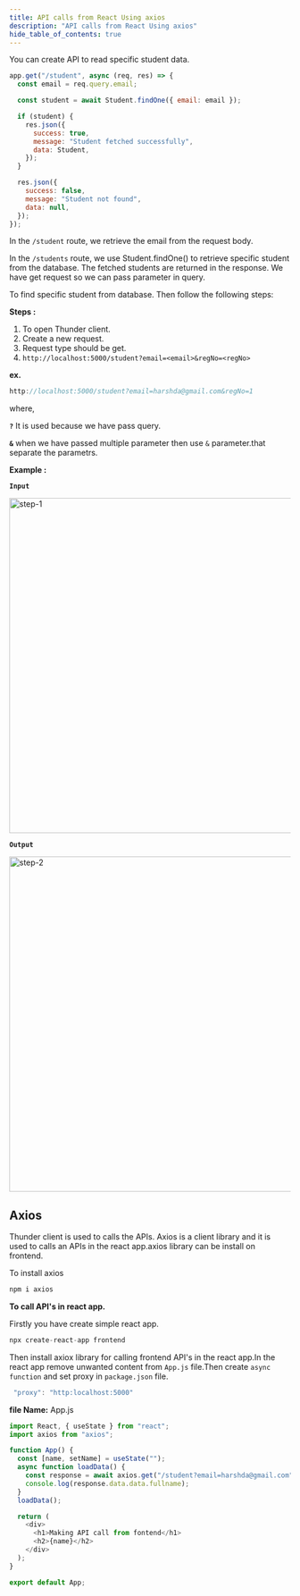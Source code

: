 ```yaml
---
title: API calls from React Using axios
description: "API calls from React Using axios"
hide_table_of_contents: true
---
```


You can create API to read specific student data.

```js
app.get("/student", async (req, res) => {
  const email = req.query.email;

  const student = await Student.findOne({ email: email });

  if (student) {
    res.json({
      success: true,
      message: "Student fetched successfully",
      data: Student,
    });
  }

  res.json({
    success: false,
    message: "Student not found",
    data: null,
  });
});
```

In the `/student` route, we retrieve the email from the request body.

In the `/students` route, we use Student.findOne() to retrieve specific student from the database. The fetched students are returned in the response.
We have get request so we can pass parameter in query.

To find specific student from database. Then follow the following steps:

**Steps :**

1. To open Thunder client.
2. Create a new request.
3. Request type should be get.
4. `http://localhost:5000/student?email=<email>&regNo=<regNo>`

**ex.**

```js
http://localhost:5000/student?email=harshda@gmail.com&regNo=1
```

where,

**`?`** It is used because we have pass query.

**`&`** when we have passed multiple parameter then use `&` parameter.that separate the parametrs.

**Example :**

**`Input`**

<img src="/icp/47/step-1.png" alt="step-1" width="600px"/>

**`Output`**

<img src="/icp/47/step-2.png" alt="step-2" width="600px"/>

## Axios

Thunder client is used to calls the APIs. Axios is a client library and it is used to calls an APIs in the react app.axios library can be install on frontend.

To install axios

```js
npm i axios
```

**To call API's in react app.**

Firstly you have create simple react app.

```js
npx create-react-app frontend
```

Then install axiox library for calling frontend API's in the react app.In the react app remove unwanted content from `App.js` file.Then create `async function` and set proxy in `package.json` file.

```js
 "proxy": "http:localhost:5000"
```

**file Name:** App.js

```js
import React, { useState } from "react";
import axios from "axios";

function App() {
  const [name, setName] = useState("");
  async function loadData() {
    const response = await axios.get("/student?email=harshda@gmail.com");
    console.log(response.data.data.fullname);
  }
  loadData();

  return (
    <div>
      <h1>Making API call from fontend</h1>
      <h2>{name}</h2>
    </div>
  );
}

export default App;
```
